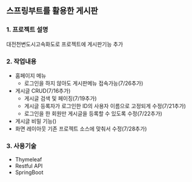 ## 스프링부트를 활용한 게시판
### 1. 프로젝트 설명
대전천변도시고속화도로 프로젝트에 게시판기능 추가

### 2. 작업내용
- 홈페이지 메뉴
  - 로그인을 하지 않아도 게시판메뉴 접속가능(7/26추가)
- 게시글 CRUD(7/16추가)
   - 게시글 검색 및 페이징(7/19추가)
   - 게시글 등록자가 로그인한 ID의 사용자 이름으로 고정되게 수정(7/21추가)
   - 로그인을 한 회원만 게시글을 등록할 수 있도록 수정(7/22추가)
- 게시글 비밀 기능()
- 화면 레이아웃 기존 프로젝트 소스에 맞춰서 수정(7/28추가)
### 3. 사용기술
- Thymeleaf
- Restful API
- SpringBoot